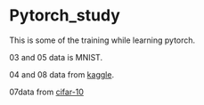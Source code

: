 # Pytorch_study
This is some of the training while learning pytorch.

03 and 05 data is MNIST.

04 and 08 data from [kaggle](https://www.kaggle.com/paultimothymooney/chest-xray-pneumonia).

07data from [cifar-10](https://www.cs.toronto.edu/~kriz/cifar.html)
